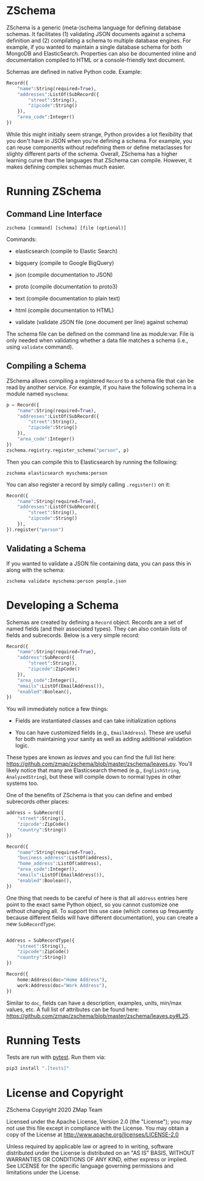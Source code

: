 ZSchema
=======

ZSchema is a generic (meta-)schema language for defining database schemas. It
facilitates (1) validating JSON documents against a schema definition and (2)
compilating a schema to multiple database engines. For example, if you wanted
to maintain a single database schema for both MongoDB and ElasticSearch.
Properties can also be documented inline and documentation compiled to HTML or
a console-friendly text document.

Schemas are defined in native Python code. Example:

```python
Record({
    "name":String(required=True),
    "addresses":ListOf(SubRecord({
        "street":String(),
        "zipcode":String()
    }),
    "area_code":Integer()
})
```

While this might initially seem strange, Python provides a lot flexibility that
you don't have in JSON when you're defining a schema. For example, you can
reuse components without redefining them or define metaclasses for slighty
different parts of the schema. Overall, ZSchema has a higher learning curve
than the languages that ZSchema can compile. However, it makes defining complex
schemas much easier.

Running ZSchema
===============

Command Line Interface
----------------------

`zschema [command] [schema] [file (optional)]`

Commands:

 * elasticsearch (compile to Elastic Search)

 * bigquery (compile to Google BigQuery)

 * json (compile documentation to JSON)

 * proto (compile documentation to proto3)

 * text (compile documentation to plain text)

 * html (compile documentation to HTML)

 * validate (validate JSON file (one document per line) against schema)

The schema file can be defined on the command line as module:var. File is only
needed when validating whether a data file matches a schema (i.e., using
`validate` command).


Compiling a Schema
------------------

ZSchema allows compiling a registered `Record` to a schema file that can be
read by another service. For example, if you have the following schema in a
module named `myschema`:

```python
p = Record({
    "name":String(required=True),
    "addresses":ListOf(SubRecord({
        "street":String(),
        "zipcode":String()
    }),
    "area_code":Integer()
})
zschema.registry.register_schema("person", p)
```

Then you can compile this to Elasticsearch by running the following:
```
zschema elasticsearch myschema:person
```

You can also register a record by simply calling `.register()` on it:

```python
Record({
    "name":String(required=True),
    "addresses":ListOf(SubRecord({
        "street":String(),
        "zipcode":String()
    }),
}).register("person")
```


Validating a Schema
-------------------

If you wanted to validate a JSON file containing data, you can pass this in along with the schema:

```
zschema validate myschema:person people.json
```


Developing a Schema
===================

Schemas are created by defining a `Record` object. Records are a set of named
fields (and their associated types). They can also contain lists of fields and
subrecords. Below is a very simple record:

```python
Record({
    "name":String(required=True),
    "address":SubRecord({
        "street":String(),
        "zipcode":ZipCode()
    }),
    "area_code":Integer(),
	"emails":ListOf(EmailAddress()),
	"enabled":Boolean(),
})
```

You will immediately notice a few things:

 * Fields are instantiated classes and can take initialization options

 * You can have customized fields (e.g., `EmailAddress`). These are useful for both
   maintaining your sanity as well as adding additional validation logic.


These types are known as _leaves_ and you can find the full list here:
https://github.com/zmap/zschema/blob/master/zschema/leaves.py. You'll likely
notice that many are Elasticsearch themed (e.g., `EnglishString`,
`AnalyzedString`), but these will compile down to normal types in other systems
too.

One of the benefits of ZSchema is that you can define and embed subrecords
other places:

```python
address = SubRecord({
    "street":String(),
    "zipcode":ZipCode()
    "country":String()
})

Record({
    "name":String(required=True),
    "business_address":ListOf(address),
    "home_address":ListOf(address),
    "area_code":Integer(),
	"emails":ListOf(EmailAddress()),
	"enabled":Boolean(),
})
```

One thing that needs to be careful of here is that all `address` entries here
point to the exact same Python object, so you cannot customize one without
changing all. To support this use case (which comes up frequently because
different fields will have different documentation), you can create a new `SubRecordType`:

```python

Address = SubRecordType({
    "street":String(),
    "zipcode":ZipCode()
    "country":String()
})

Record({
	home:Address(doc="Home Address"),
	work:Address(doc="Work Address"),
})

```

Similar to `doc`, fields can have a description, examples, units, min/max
values, etc. A full list of attributes can be found here:
https://github.com/zmap/zschema/blob/master/zschema/leaves.py#L25.


Running Tests
=============

Tests are run with [pytest](https://docs.pytest.org/en/stable/). Run them via:
```zsh
pip3 install ".[tests]"
```


License and Copyright
=====================

ZSchema Copyright 2020 ZMap Team

Licensed under the Apache License, Version 2.0 (the "License"); you may not use
this file except in compliance with the License. You may obtain a copy of the
License at http://www.apache.org/licenses/LICENSE-2.0

Unless required by applicable law or agreed to in writing, software distributed
under the License is distributed on an "AS IS" BASIS, WITHOUT WARRANTIES OR
CONDITIONS OF ANY KIND, either express or implied. See LICENSE for the specific
language governing permissions and limitations under the License.
